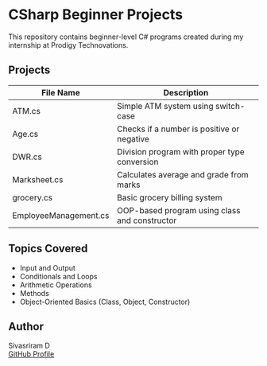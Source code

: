 # CSharp Beginner Projects

This repository contains beginner-level C# programs created during my internship at Prodigy Technovations.

## Projects

| File Name               | Description                                      |
|-------------------------|--------------------------------------------------|
| ATM.cs                  | Simple ATM system using switch-case              |
| Age.cs                  | Checks if a number is positive or negative       |
| DWR.cs                  | Division program with proper type conversion     |
| Marksheet.cs            | Calculates average and grade from marks          |
| grocery.cs              | Basic grocery billing system                     |
| EmployeeManagement.cs   | OOP-based program using class and constructor    |

## Topics Covered

- Input and Output
- Conditionals and Loops
- Arithmetic Operations
- Methods
- Object-Oriented Basics (Class, Object, Constructor)

## Author

Sivasriram D  
[GitHub Profile](https://github.com/sivasriramdz)
